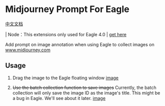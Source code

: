 # Midjourney Prompt For Eagle

[中文文档](./README_CH.md)

| Node：This extensions only used for Eagle 4.0
| [get here](https://cn.eagle.cool/blog/post/4.0-beta)

Add prompt on image annotation when using Eagle to collect images on www.midjourney.com

## Usage

1. Drag the image to the Eagle floating window
   [image](./images/CleanShot%202024-06-15%20at%2022.38.23@2x.png)

2. ~~Use the batch collection function to save images~~
   Currently, the batch collection will only save the image ID as the image's title. This might be a bug in Eagle. We'll see about it later.
   [image](./images/CleanShot%202024-06-15%20at%2022.52.48@2x.png)
